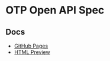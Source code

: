 # OTP Open API Spec

## Docs

- [GitHub Pages](https://petropavel13.github.io/OTPSpec/)
- [HTML Preview](https://htmlpreview.github.io/?https://github.com/petropavel13/OTPSpec/blob/main/docs/index.html)